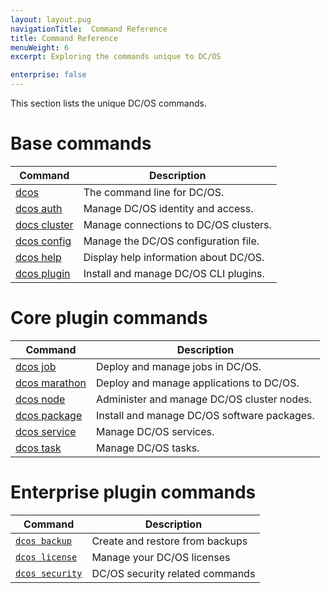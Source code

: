 ```yaml
---
layout: layout.pug
navigationTitle:  Command Reference
title: Command Reference
menuWeight: 6
excerpt: Exploring the commands unique to DC/OS

enterprise: false
---
```


This section lists the unique DC/OS commands.

# Base commands

| Command | Description |
|---------|-------------|
| [dcos](/1.12/cli/command-reference/dcos/)   | The command line for DC/OS. |
| [dcos auth](/1.12/cli/command-reference/dcos-auth/)   |  Manage DC/OS identity and access. |
| [docs cluster](/1.12/cli/command-reference/dcos-cluster/) |  Manage connections to DC/OS clusters. |
| [dcos config](/1.12/cli/command-reference/dcos-config/) |  Manage the DC/OS configuration file. |
| [dcos help](/1.12/cli/command-reference/dcos-help/)    | Display help information about DC/OS.  |
| [dcos plugin](/1.12/cli/command-reference/dcos-plugin/) | Install and manage DC/OS CLI plugins. |

# Core plugin commands

| Command | Description |
|---------|-------------|
| [dcos job](/1.12/cli/command-reference/dcos-job/)    | Deploy and manage jobs in DC/OS.  |
| [dcos marathon](/1.12/cli/command-reference/dcos-marathon/)  |  Deploy and manage applications to DC/OS.  |
| [dcos node](/1.12/cli/command-reference/dcos-node/)   |  Administer and manage DC/OS cluster nodes.  |
| [dcos package](/1.12/cli/command-reference/dcos-package/) | Install and manage DC/OS software packages. |
| [dcos service](/1.12/cli/command-reference/dcos-service/)  |  Manage DC/OS services.  |
| [dcos task](/1.12/cli/command-reference/dcos-task/)  |  Manage DC/OS tasks.  |

# Enterprise plugin commands

| Command | Description |
|---------|-------------|
| [`dcos backup`](/1.12/cli/command-reference/dcos-backup) | Create and restore from backups |
| [`dcos license`](/1.12/cli/command-reference/dcos-license) | Manage your DC/OS licenses |
| [`dcos security`](/1.12/cli/command-reference/dcos-security) | DC/OS security related commands |
